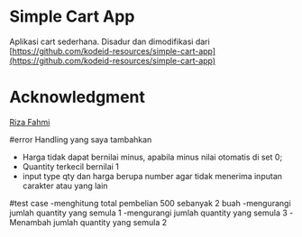 # Simple Cart App
Aplikasi cart sederhana. Disadur dan dimodifikasi dari [https://github.com/kodeid-resources/simple-cart-app](https://github.com/kodeid-resources/simple-cart-app)

# Acknowledgment
[Riza Fahmi](https://github.com/rizafahmi)

#error Handling yang saya tambahkan
- Harga tidak dapat bernilai minus, apabila minus nilai otomatis di set 0;
- Quantity terkecil bernilai 1
- input type qty dan harga berupa number agar tidak menerima inputan carakter atau yang lain

#test case
-menghitung total pembelian 500 sebanyak 2 buah
-mengurangi jumlah quantity yang semula 1
-mengurangi jumlah quantity yang semula 3
-Menambah jumlah quantity yang semula 2